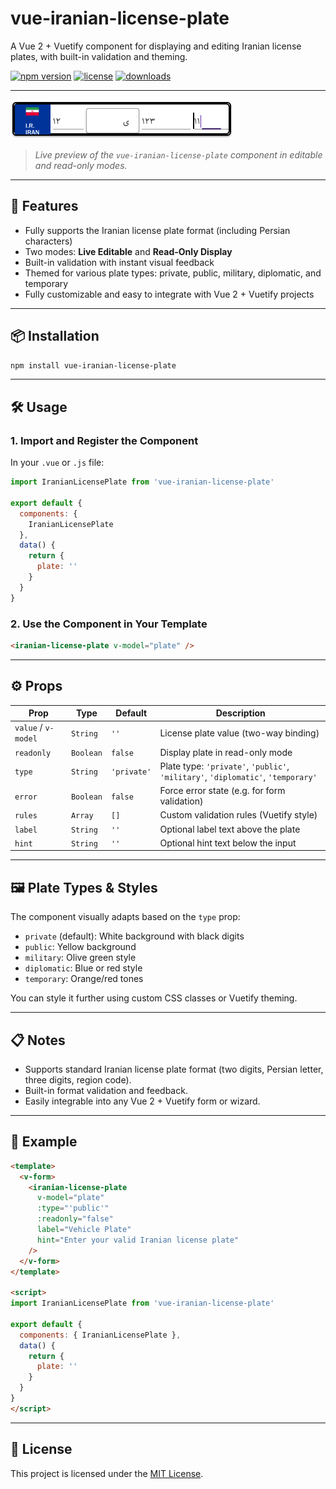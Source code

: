 
# vue-iranian-license-plate

A Vue 2 + Vuetify component for displaying and editing Iranian license plates, with built-in validation and theming.

[![npm version](https://img.shields.io/npm/v/vue-iranian-license-plate?logo=npm)](https://www.npmjs.com/package/vue-iranian-license-plate)
[![license](https://img.shields.io/npm/l/vue-iranian-license-plate)](LICENSE)
[![downloads](https://img.shields.io/npm/dm/vue-iranian-license-plate)](https://www.npmjs.com/package/vue-iranian-license-plate)

---

![Preview of Iranian License Plate Component](https://github.com/devpactteam/iranian-license-plate/blob/main/preview.png)

> *Live preview of the `vue-iranian-license-plate` component in editable and read-only modes.*

---

## 🚗 Features

- Fully supports the Iranian license plate format (including Persian characters)
- Two modes: **Live Editable** and **Read-Only Display**
- Built-in validation with instant visual feedback
- Themed for various plate types: private, public, military, diplomatic, and temporary
- Fully customizable and easy to integrate with Vue 2 + Vuetify projects

---

## 📦 Installation

```bash
npm install vue-iranian-license-plate
````

---

## 🛠️ Usage

### 1. Import and Register the Component

In your `.vue` or `.js` file:

```js
import IranianLicensePlate from 'vue-iranian-license-plate'

export default {
  components: {
    IranianLicensePlate
  },
  data() {
    return {
      plate: ''
    }
  }
}
```

### 2. Use the Component in Your Template

```html
<iranian-license-plate v-model="plate" />
```

---

## ⚙️ Props

| Prop                | Type      | Default     | Description                                                                      |
| ------------------- | --------- | ----------- | -------------------------------------------------------------------------------- |
| `value` / `v-model` | `String`  | `''`        | License plate value (two-way binding)                                            |
| `readonly`          | `Boolean` | `false`     | Display plate in read-only mode                                                  |
| `type`              | `String`  | `'private'` | Plate type: `'private'`, `'public'`, `'military'`, `'diplomatic'`, `'temporary'` |
| `error`             | `Boolean` | `false`     | Force error state (e.g. for form validation)                                     |
| `rules`             | `Array`   | `[]`        | Custom validation rules (Vuetify style)                                          |
| `label`             | `String`  | `''`        | Optional label text above the plate                                              |
| `hint`              | `String`  | `''`        | Optional hint text below the input                                               |

---

## 🖼️ Plate Types & Styles

The component visually adapts based on the `type` prop:

* `private` (default): White background with black digits
* `public`: Yellow background
* `military`: Olive green style
* `diplomatic`: Blue or red style
* `temporary`: Orange/red tones

You can style it further using custom CSS classes or Vuetify theming.

---

## 📋 Notes

* Supports standard Iranian license plate format (two digits, Persian letter, three digits, region code).
* Built-in format validation and feedback.
* Easily integrable into any Vue 2 + Vuetify form or wizard.

---

## 🧪 Example

```html
<template>
  <v-form>
    <iranian-license-plate
      v-model="plate"
      :type="'public'"
      :readonly="false"
      label="Vehicle Plate"
      hint="Enter your valid Iranian license plate"
    />
  </v-form>
</template>

<script>
import IranianLicensePlate from 'vue-iranian-license-plate'

export default {
  components: { IranianLicensePlate },
  data() {
    return {
      plate: ''
    }
  }
}
</script>
```

---

## 📄 License

This project is licensed under the [MIT License](LICENSE).

````